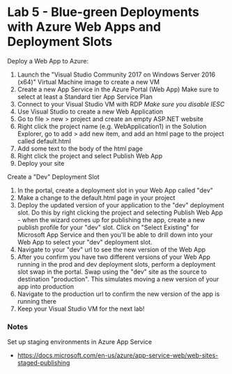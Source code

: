 # Lab 5 - Blue-green Deployments with Azure Web Apps and Deployment Slots

Deploy a Web App to Azure:

1. Launch the "Visual Studio Community 2017 on Windows Server 2016 (x64)" Virtual Machine image to create a new VM
2. Create a new App Service in the Azure Portal (Web App) Make sure to select at least a Standard tier App Service Plan
3. Connect to your Visual Studio VM with RDP *Make sure you disable IESC*
4. Use Visual Studio to create a new Web Application
5. Go to file > new > project and create an empty ASP.NET website
6. Right click the project name (e.g. WebApplication1) in the Solution Explorer, go to add > add new item, and add an html page to the project called default.html
7. Add some text to the body of the html page
8. Right click the project and select Publish Web App
9. Deploy your site

Create a "Dev" Deployment Slot

1. In the portal, create a deployment slot in your Web App called "dev"
2. Make a change to the default.html page in your project
3. Deploy the updated version of your application to the "dev" deployment slot. Do this by right clicking the project and selecting Publish Web App - when the wizard comes up for publishing the app, create a new publish profile for your "dev" slot. Click on "Select Existing" for Microsoft App Service and then you'll be able to drill down into your Web App to select your "dev" deployment slot.
4. Navigate to your "dev" url to see the new version of the Web App
5. After you confirm you have two different versions of your Web App running in the prod and dev deployment slots, perform a deployment slot swap in the portal.  Swap using the "dev" site as the source to destination "production". This simulates moving a new version of your app into production
6. Navigate to the production url to confirm the new version of the app is running there
7. Keep your Visual Studio VM for the next lab!

### Notes

Set up staging environments in Azure App Service
* https://docs.microsoft.com/en-us/azure/app-service-web/web-sites-staged-publishing


